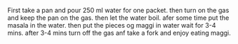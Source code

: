 First take a pan and pour 250 ml water for one packet. then turn on the gas and keep the pan on the gas. then let the water boil. afer some time put the masala in the water. then put the pieces og maggi in water wait for 3-4 mins. after 3-4 mins turn off the gas anf take a fork and enjoy eating maggi.
